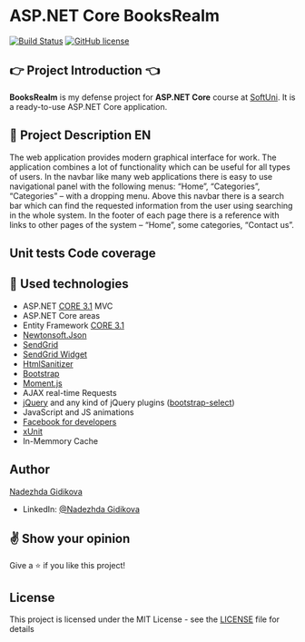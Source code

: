 # ASP.NET Core BooksRealm

[![Build Status](https://dev.azure.com/DyNaMiXx7/Cinema%20World/_apis/build/status/stanislavstoyanov99.CinemaWorld?branchName=master)](https://dev.azure.com/DyNaMiXx7/BooksRealm/_build/latest?definitionId=1&branchName=master)
[![GitHub license](https://img.shields.io/github/license/nadezhda-gidikova/BooksRealm?color=brightgreen)](https://github.com/nadezhda-gidikova/BooksRealm/blob/master/LICENSE)

## :point_right: Project Introduction :point_left:

**BooksRealm** is my defense project for **ASP.NET Core** course at [SoftUni](https://softuni.bg/trainings/2796/asp-net-core-february-2020). It is a ready-to-use ASP.NET Core application.

## :pencil: Project Description EN
The web application provides modern graphical interface for work. The application combines a lot of functionality which can be useful for all types of users. In the navbar like many web applications there is easy to use navigational panel with the following menus: “Home”, “Categories”, “Categories” – with a dropping menu. Above this navbar there is a search bar which can find the requested information from the user using searching in the whole system. In the footer of each page there is a reference with links to other pages of the system – “Home”, some categories, “Contact us”.


## Unit tests Code coverage



## :hammer: Used technologies
* ASP.NET [CORE 3.1](https://dotnet.microsoft.com/download/dotnet-core/3.1 "CORE 3.1") MVC
* ASP.NET Core areas
* Entity Framework [CORE 3.1](https://docs.microsoft.com/en-us/ef/core/ "CORE 3.1")
* [Newtonsoft.Json](https://www.nuget.org/packages/Newtonsoft.Json/ "Newtonsoft.Json")
* [SendGrid](https://github.com/sendgrid)
* [SendGrid Widget](https://sgwidget.com/ "SendGrid Widget")
* [HtmlSanitizer](https://github.com/mganss/HtmlSanitizer)
* [Bootstrap](https://github.com/twbs/bootstrap)
* [Moment.js](https://www.nuget.org/packages/Moment.js/ "Moment.js")
* AJAX real-time Requests
* [jQuery](https://github.com/jquery/jquery) and any kind of jQuery plugins ([bootstrap-select](https://developer.snapappointments.com/bootstrap-select/ "bootstrap-select"))
* JavaScript and JS animations
* [Facebook for developers](https://developers.facebook.com)
* [xUnit](https://github.com/xunit/xunit)
* In-Memmory Cache

## Author

[Nadezhda Gidikova](https://github.com/nadezhda-gidikova)
- LinkedIn: [@Nadezhda Gidikova](https://www.linkedin.com/in/nadezhda-gidikova-31525b69/)


## :v: Show your opinion

Give a :star: if you like this project!

## License

 This project is licensed under the MIT License - see the [LICENSE](LICENSE) file for details
